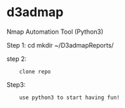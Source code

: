 # d3admap
Nmap Automation Tool (Python3)

Step 1: 
        cd 
        mkdir ~/D3admapReports/
        
step 2: 
        
        clone repo 
        
Step3: 
      
        use python3 to start having fun!
